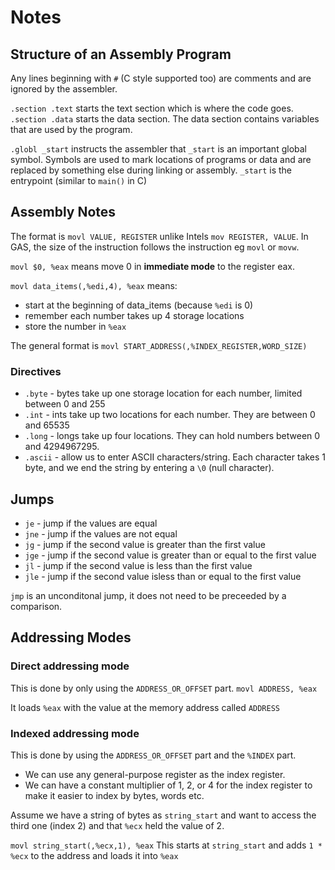 # Notes

## Structure of an Assembly Program
Any lines beginning with `#` (C style supported too) are comments and are ignored by the assembler.

`.section .text` starts the text section which is where the code goes.
`.section .data` starts the data section. The data section contains variables that
are used by the program.

`.globl _start` instructs the assembler that `_start` is an important global symbol. Symbols are
used to mark locations of programs or data and are replaced by something else during linking or
assembly. `_start` is the entrypoint (similar to `main()` in C)

## Assembly Notes
The format is `movl VALUE, REGISTER` unlike Intels `mov REGISTER, VALUE`.
In GAS, the size of the instruction follows the instruction eg `movl` or `movw`.

`movl $0, %eax` means move 0 in **immediate mode** to the register eax.

`movl data_items(,%edi,4), %eax` means:
- start at the beginning of data_items (because `%edi` is 0)
- remember each number takes up 4 storage locations
- store the number in `%eax`

The general format is `movl START_ADDRESS(,%INDEX_REGISTER,WORD_SIZE)`

### Directives
- `.byte` - bytes take up one storage location for each number, limited between 0 and 255
- `.int`  - ints take up two locations for each number. They are between 0 and 65535
- `.long` - longs take up four locations. They can hold numbers between 0 and 4294967295.
- `.ascii` - allow us to enter ASCII characters/string. Each character takes 1 byte, and we
  end the string by entering a `\0` (null character).

## Jumps
- `je` - jump if the values are equal
- `jne` - jump if the values are not equal
- `jg` - jump if the second value is greater than the first value
- `jge` - jump if the second value is greater than or equal to the first value
- `jl` - jump if the second value is less than the first value
- `jle` - jump if the second value isless than or equal to the first value

`jmp` is an unconditonal jump, it does not need to be preceeded by a comparison.

## Addressing Modes

### Direct addressing mode
This is done by only using the `ADDRESS_OR_OFFSET` part.
`movl ADDRESS, %eax`

It loads `%eax` with the value at the memory address called `ADDRESS`

### Indexed addressing mode
This is done by using the `ADDRESS_OR_OFFSET` part and the `%INDEX` part.
- We can use any general-purpose register as the index register. 
- We can have a constant multiplier of 1, 2, or 4 for the index register to make it
  easier to index by bytes, words etc.

Assume we have a string of bytes as `string_start` and want to access the third one (index 2)
and that `%ecx` held the value of 2.

`movl string_start(,%ecx,1), %eax`
This starts at `string_start` and adds `1 * %ecx` to the address and loads it into `%eax`